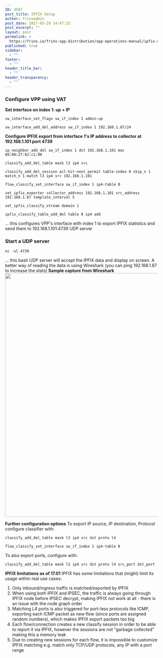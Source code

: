 ```yaml
---
ID: 4587
post_title: IPFIX Setup
author: frinxadmin
post_date: 2017-05-29 14:47:32
post_excerpt: ""
layout: post
permalink: >
  https://frinx.io/frinx-vpp-distribution/vpp-operations-manual/ipfix-setup.html
published: true
sidebar:
  - ""
footer:
  - ""
header_title_bar:
  - ""
header_transparency:
  - ""
---
```

### Configure VPP using VAT

**Set interface on index 1: up + IP**

    sw_interface_set_flags sw_if_index 1 admin-up
    
    sw_interface_add_del_address sw_if_index 1 192.168.1.87/24
    

**Configure IPFIX export from interface 1's IP address to collector at 192.168.1.101 port 4739**

    ip_neighbor_add_del sw_if_index 1 dst 192.168.1.101 mac 08:00:27:82:c1:90
    
    classify_add_del_table mask l3 ip4 src
    
    classify_add_del_session acl-hit-next permit table-index 0 skip_n 1 match_n 1 match l3 ip4 src 192.168.1.101
    
    flow_classify_set_interface sw_if_index 1 ip4-table 0
    
    set_ipfix_exporter collector_address 192.168.1.101 src_address 192.168.1.87 template_interval 5
    
    set_ipfix_classify_stream domain 1
    
    ipfix_classify_table_add_del table 0 ip4 add
    

... this configures VPP's interface with index 1 to export IPFIX statistics and send them to 192.168.1.101:4739 UDP server

### Start a UDP server

    nc -ul 4739
    

... this bash UDP server will accept the IPFIX data and display on screen. A better way of reading the data is using Wireshark (you can ping 192.168.1.87 to increase the stats) **Sample capture from Wireshark** <img src="https://frinx.io/wp-content/uploads/2017/05/ipfix.png" alt="" width="1252" height="800" class="alignleft size-full wp-image-4588" />

**Further configuration options** To export IP source, IP destination, Protocol configure classifier with:

    classify_add_del_table mask l3 ip4 src dst proto l4
    
    flow_classify_set_interface sw_if_index 1 ip4-table 0
    

To also export ports, configure with:

    classify_add_del_table mask l3 ip4 src dst proto l4 src_port dst_port
    

**IPFIX limitations as of 17.01** IPFIX has some limitations that (might) limit its usage within real use cases:

1.  Only inbound/ingress traffic is matched/exported by IPFIX
2.  When using both IPFIX and IPSEC, the traffic is always going through IPFIX node before IPSEC decrypt, making IPFIX not work at all - there is an issue with the node graph order
3.  Matching L4 ports is also triggered for port-less protocols like ICMP, exporting each ICMP packet as new flow (since ports are assigned random numbers), which makes IPFIX export packets too big
4.  Each flow/connection creates a new classify session in order to be able to report it via IPFIX, however the sessions are not "garbage collected" making this a memory leak
5.  Due to creating new sessions for each flow, it is impossible to customize IPFIX matching e.g. match only TCP/UDP protocols, any IP with a port range
